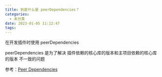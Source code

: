 ```yaml
---
title: 到底什么是 peerDependencies？
categories:
  - 未分类
date: 2023-01-05 11:12:47
tags:
---
```

在开发插件时使用 peerDependencies

peerDependencies 是为了解决 插件依赖的核心库的版本和主项目依赖的核心库的版本 不一致的问题

参考：[Peer Dependencies](https://nodejs.org/es/blog/npm/peer-dependencies/)